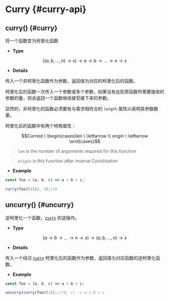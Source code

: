 # Curry {#curry-api}

## curry() {#curry}

将一个函数变为柯里化函数

- **Type**

$$((a,b,...,n)\rightarrow x)\rightarrow a\rightarrow b\rightarrow ... \rightarrow n\rightarrow x$$

- **Details**

传入一个非柯里化函数作为参数，返回值为对应的柯里化后的函数。

柯里化后的函数一次传入一个参数或多个参数，如果没有达到原函数所需要接收的参数的量，则会返回一个函数继续接受接下来的参数。

显然的，非柯里化的函数必须要有与需求相符合的 `length` 属性以表明其参数数量。

柯里化后的函数中有两个特殊属性：

$$Curried \ \begin{cases}len \ \leftarrow \\ origin \ \leftarrow \end{cases}$$

> `len` is the number of arguments required for this function

> `origin` is this function after inverse Coriolisation

- **Example**

```js
const foo = (a, b, c) => a + b + c;

curry(foo)(1)(2, 3);//6
```

## uncurry() {#uncurry}

逆柯里化一个函数，[curry](#curry) 的逆操作。

- **Type**

$$(a\rightarrow b\rightarrow ... \rightarrow n\rightarrow x)\rightarrow (a,b,...,n)\rightarrow x$$

- **Details**

传入一个经过 [curry](#curry) 柯里化后的函数作为参数，返回值为对应函数的逆柯里化函数。

- **Example**

```js
const foo = (a, b, c) => a + b + c;

uncurry(curry(foo)(1));//(b, c) -> a + b + c
```